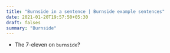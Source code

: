 ```yaml
---
title: "Burnside in a sentence | Burnside example sentences"
date: 2021-01-20T19:57:50+05:30
draft: falses
summary: "Burnside"
---
```

- The 7-eleven on `burnside`?
                 
